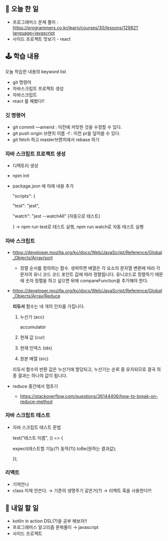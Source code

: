 ## 🚗 오늘 한 일

- 프로그래머스 문제 풀이 :  https://programmers.co.kr/learn/courses/30/lessons/12982?language=javascript
- 사이드 프로젝트 맛보기 - react

## 🕹 학습 내용

오늘 학습한 내용의 keyword list

- git 명령어
- 자바스크립트 프로젝트 생성
- 자바스크립트
- react 를 해봤다!!

### 깃 명령어

- git commit —amend : 이전에 커밋한 것을 수정할 수 있다.
- git push origin 브랜치 이름 -f : 이전 pr을 덮어쓸 수 있다.
- git fetch 하고 master브랜치에서 rebase 하기

### 자바 스크립트 프로젝트 생성

- 디렉토리 생성

- npm init

- package.json 에 아래 내용 추가

  "scripts": {

  "test": "jest",

  "watch": "jest --watchAll" (자동으로 테스트)

  } → npm run test로 테스트 실행, npm run watch로 자동 테스트 실행

### 자바 스크립트

- https://developer.mozilla.org/ko/docs/Web/JavaScript/Reference/Global_Objects/Array/sort

  - 정렬 순서를 정의하는 함수. 생략하면 배열은 각 요소의 문자열 변환에 따라 각 문자의 유니 코드 코드 포인트 값에 따라 정렬됩니다. 유니코드로 정렬하기 때문에 숫자 정렬을 하고 싶으면 뒤에 compareFunction을 추가해야 한다.

- https://developer.mozilla.org/ko/docs/Web/JavaScript/Reference/Global_Objects/Array/Reduce

  **리듀서** 함수는 네 개의 인자를 가집니다.

  1. 누산기 (acc)

     accumulator

  2. 현재 값 (cur)

  3. 현재 인덱스 (idx)

  4. 원본 배열 (src)

  리듀서 함수의 반환 값은 누산기에 할당되고, 누산기는 순회 중 유지되므로 결국 최종 결과는 하나의 값이 됩니다.

- reduce 중간에서 멈추기

  - https://stackoverflow.com/questions/36144406/how-to-break-on-reduce-method

### 자바 스크립트 테스트

- 자바 스크립트 테스트 문법

  test("테스트 이름", () => {

  expect(테스트할 기능(?) 동작(?)).toBe(원하는 결과값);

  });

### 리액트

- 기억안나
- class 이제 안쓴다. → 기존의 생명주기 같은거(?) → 리액트 훅을 사용한다!!!

## 🌇 내일 할 일

- kotlin in action DSL(?)을 공부 해보자!!
- 프로그래머스 알고리즘 문제풀이 → javascript
- 사이드 프로젝트